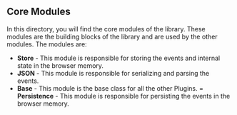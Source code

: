 ## Core Modules
In this directory, you will find the core modules of the library. These modules are the building blocks of the library and are used by the other modules. The modules are:
- **Store** - This module is responsible for storing the events and internal state in the browser memory.
- **JSON** - This module is responsible for serializing and parsing the events.
- **Base** - This module is the base class for all the other Plugins.
= **Persistence** - This module is responsible for persisting the events in the browser memory.
